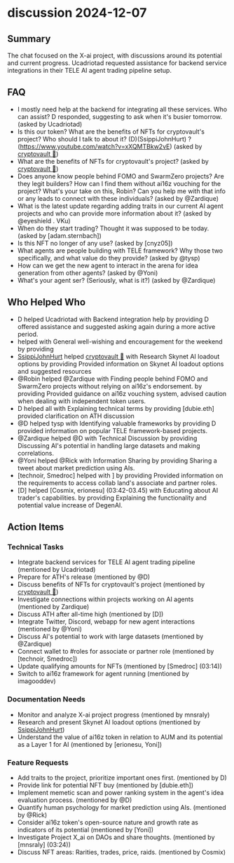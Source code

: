 # discussion 2024-12-07

## Summary

The chat focused on the X-ai project, with discussions around its potential and current progress. Ucadriotad requested assistance for backend service integrations in their TELE AI agent trading pipeline setup.

## FAQ

- I mostly need help at the backend for integrating all these services. Who can assist? D responded, suggesting to ask when it's busier tomorrow. (asked by Ucadriotad)
- Is this our token? What are the benefits of NFTs for cryptovault's project? Who should I talk to about it? (D)(SsippiJohnHurt) ?(https://www.youtube.com/watch?v=xXQMTBkw2vE) (asked by [cryptovault 🧊](01:03))
- What are the benefits of NFTs for cryptovault's project? (asked by [cryptovault 🧊](01:04))
- Does anyone know people behind FOMO and SwarmZero projects? Are they legit builders? How can I find them without ai16z vouching for the project? What's your take on this, Robin? Can you help me with that info or any leads to connect with these individuals? (asked by @Zardique)
- What is the latest update regarding adding traits in our current AI agent projects and who can provide more information about it? (asked by @eyeshield . VKu)
- When do they start trading? Thought it was supposed to be today. (asked by [adam.sternbach])
- Is this NFT no longer of any use? (asked by [cnyz05])
- What agents are people building with TELE framework? Why those two specifically, and what value do they provide? (asked by @tysp)
- How can we get the new agent to interact in the arena for idea generation from other agents? (asked by @Yoni)
- What's your agent ser? (Seriously, what is it?) (asked by @Zardique)

## Who Helped Who

- D helped Ucadriotad with Backend integration help by providing D offered assistance and suggested asking again during a more active period.
- helped with General well-wishing and encouragement for the weekend by providing
- [SsippiJohnHurt](01:06) helped [cryptovault 🧊](01:04) with Research Skynet AI loadout options by providing Provided information on Skynet AI loadout options and suggested resources
- @Robin helped @Zardique with Finding people behind FOMO and SwarmZero projects without relying on ai16z's endorsement. by providing Provided guidance on ai16z vouching system, advised caution when dealing with independent token users.
- D helped all with Explaining technical terms by providing [dubie.eth] provided clarification on ATH discussion
- @D helped tysp with Identifying valuable frameworks by providing D provided information on popular TELE framework-based projects.
- @Zardique helped @D with Technical Discussion by providing Discussing AI's potential in handling large datasets and making correlations.
- @Yoni helped @Rick with Information Sharing by providing Sharing a tweet about market prediction using AIs.
- [technoir, Smedroc] helped with ] by providing Provided information on the requirements to access collab land's associate and partner roles.
- [D] helped [Cosmix, erionesu] (03:42-03.45) with Educating about AI trader's capabilities. by providing Explaining the functionality and potential value increase of DegenAI.

## Action Items

### Technical Tasks

- Integrate backend services for TELE AI agent trading pipeline (mentioned by Ucadriotad)
- Prepare for ATH's release (mentioned by @D)
- Discuss benefits of NFTs for cryptovault's project (mentioned by [cryptovault 🧊](01:04))
- Investigate connections within projects working on AI agents (mentioned by Zardique)
- Discuss ATH after all-time high (mentioned by [D])
- Integrate Twitter, Discord, webapp for new agent interactions (mentioned by @Yoni)
- Discuss AI's potential to work with large datasets (mentioned by @Zardique)
- Connect wallet to #roles for associate or partner role (mentioned by [technoir, Smedroc])
- Update qualifying amounts for NFTs (mentioned by [Smedroc] (03:14))
- Switch to ai16z framework for agent running (mentioned by imagooddev)

### Documentation Needs

- Monitor and analyze X-ai project progress (mentioned by mnsraly)
- Research and present Skynet AI loadout options (mentioned by [SsippiJohnHurt](01:06))
- Understand the value of ai16z token in relation to AUM and its potential as a Layer 1 for AI (mentioned by [erionesu, Yoni])

### Feature Requests

- Add traits to the project, prioritize important ones first. (mentioned by D)
- Provide link for potential NFT buy (mentioned by [dubie.eth])
- Implement memetic scan and power ranking system in the agent's idea evaluation process. (mentioned by @D)
- Quantify human psychology for market prediction using AIs. (mentioned by @Rick)
- Consider ai16z token's open-source nature and growth rate as indicators of its potential (mentioned by [Yoni])
- Investigate Project X_ai on DAOs and share thoughts. (mentioned by [mnsraly] (03:24))
- Discuss NFT areas: Rarities, trades, price, raids. (mentioned by Cosmix)
